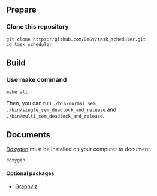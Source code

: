 ## Prepare 
### Clone this repository  
```shell
git clone https://github.com/DYGV/task_scheduler.git
cd task_scheduler
```
## Build
### Use make command  
```shell
make all
```
Then, you can run `./bin/normal_sem`, `./bin/single_sem_deadlock_and_release` and `./bin/multi_sem_deadlock_and_release`.

## Documents
[Doxygen](https://www.doxygen.nl/download.html#gitrepos) must be installed on your computer to document.
```shell
doxygen
```
#### Optional packages
- [Graphviz](https://graphviz.org/download/)
